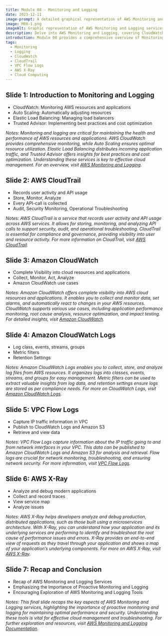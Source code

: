 ```yaml
---
title: Module 08 - Monitoring and Logging
date: 2023-12-11
image-prompt: A detailed graphical representation of AWS Monitoring and Logging services, featuring icons and imagery for CloudWatch, CloudTrail, VPC Flow Logs, and AWS X-Ray, integrated into a cloud computing monitoring dashboard
image: M08-1.png
imageAlt: Graphic representation of AWS Monitoring and Logging services with CloudWatch, CloudTrail, VPC Flow Logs, and AWS X-Ray
description: Delve into AWS Monitoring and Logging, covering CloudWatch, CloudTrail, VPC Flow Logs, and AWS X-Ray. Essential for mastering proactive monitoring and logging for optimal performance and security in AWS.
introduction: Module 08 provides a comprehensive overview of Monitoring and Logging services, including CloudWatch, CloudTrail, VPC Flow Logs, and AWS X-Ray. It emphasizes the importance of proactive monitoring and logging for maintaining optimal performance and security in the AWS cloud environment.
tags:
  - Monitoring
  - Logging
  - CloudWatch
  - CloudTrail
  - VPC Flow Logs
  - AWS X-Ray
  - Cloud Computing
---
```


## Slide 1: Introduction to Monitoring and Logging

- CloudWatch: Monitoring AWS resources and applications
- Auto Scaling: Automatically adjusting resources
- Elastic Load Balancing: Managing load balancers
- Trusted Advisor: Implementing best practices and cost optimization

_Notes:
Monitoring and logging are critical for maintaining the health and performance of AWS resources and applications. AWS CloudWatch provides comprehensive monitoring, while Auto Scaling ensures optimal resource utilization. Elastic Load Balancing distributes incoming application traffic, and Trusted Advisor offers insights for best practices and cost optimization. Understanding these services is key to effective cloud management. For an overview, visit [AWS Monitoring and Logging](https://docs.aws.amazon.com/prescriptive-guidance/latest/logging-monitoring-for-application-owners/aws-services-logging-monitoring.html)._

## Slide 2: AWS CloudTrail

- Records user activity and API usage
- Store, Monitor, Analyze
- Every API-call is collected
- Audit, Security Monitoring, Operational Troubleshooting

_Notes:
AWS CloudTrail is a service that records user activity and API usage across AWS services. It allows for storing, monitoring, and analyzing API calls to support security, audit, and operational troubleshooting. CloudTrail is essential for compliance and governance, providing visibility into user and resource activity. For more information on CloudTrail, visit [AWS CloudTrail](https://aws.amazon.com/cloudtrail/)._

## Slide 3: Amazon CloudWatch

- Complete Visibility into cloud resources and applications
- Collect, Monitor, Act, Analyze
- Amazon CloudWatch use cases

_Notes:
Amazon CloudWatch offers complete visibility into AWS cloud resources and applications. It enables you to collect and monitor data, set alarms, and automatically react to changes in your AWS resources. CloudWatch supports various use cases, including application performance monitoring, root cause analysis, resource optimization, and impact testing. For detailed insights, visit [Amazon CloudWatch](https://aws.amazon.com/cloudwatch/)._

## Slide 4: Amazon CloudWatch Logs

- Log class, events, streams, groups
- Metric filters
- Retention Settings

_Notes:
Amazon CloudWatch Logs enables you to collect, store, and analyze log files from AWS resources. It organizes logs into classes, events, streams, and groups for easy management. Metric filters can be used to extract valuable insights from log data, and retention settings ensure logs are stored as per compliance needs. For more on CloudWatch Logs, visit [Amazon CloudWatch Logs](https://docs.aws.amazon.com/AmazonCloudWatch/latest/logs/WhatIsCloudWatchLogs.html)._

## Slide 5: VPC Flow Logs

- Capture IP traffic information in VPC
- Publish to CloudWatch Logs and Amazon S3
- Retrieve and view data

_Notes:
VPC Flow Logs capture information about the IP traffic going to and from network interfaces in your VPC. This data can be published to Amazon CloudWatch Logs and Amazon S3 for analysis and retrieval. Flow logs are crucial for network monitoring, troubleshooting, and ensuring network security. For more information, visit [VPC Flow Logs](https://docs.aws.amazon.com/vpc/latest/userguide/flow-logs.html)._

## Slide 6: AWS X-Ray

- Analyze and debug modern applications
- Collect and record traces
- View service map
- Analyze issues

_Notes:
AWS X-Ray helps developers analyze and debug production, distributed applications, such as those built using a microservices architecture. With X-Ray, you can understand how your application and its underlying services are performing to identify and troubleshoot the root cause of performance issues and errors. X-Ray provides an end-to-end view of requests as they travel through your application and shows a map of your application’s underlying components. For more on AWS X-Ray, visit [AWS X-Ray](https://aws.amazon.com/xray/)._

## Slide 7: Recap and Conclusion

- Recap of AWS Monitoring and Logging Services
- Emphasizing the Importance of Proactive Monitoring and Logging
- Encouraging Exploration of AWS Monitoring and Logging Tools

_Notes:
This final slide recaps the key aspects of AWS Monitoring and Logging services, highlighting the importance of proactive monitoring and logging for maintaining optimal performance and security. Understanding these tools is vital for effective cloud management and troubleshooting. For further exploration and resources, visit [AWS Monitoring and Logging Documentation](https://docs.aws.amazon.com/AmazonCloudWatch/latest/monitoring/WhatIsCloudWatch.html)._
